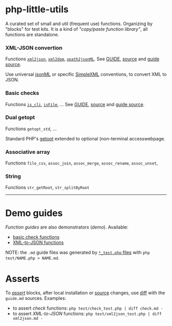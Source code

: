 # php-little-utils
A curated set of small and util (frequent use) functions. Organizing by "blocks" for test kits. It is a kind of *"copy/paste function library"*, all functions are standalone.

### XML-JSON convertion
Functions [`xml2json`](http://ppkrauss.github.io/php-little-utils/docs/#method_xml2json), [`xml2dom`](http://ppkrauss.github.io/php-little-utils/docs/#method_xml2dom), [`xpath2jsonML`](http://ppkrauss.github.io/php-little-utils/docs/#method_xpath2jsonML).
See [GUIDE](xml2json.md), [source](src/xml2json.php) and [guide source](test/xml2json_test.php).

Use universal [jsonML](http://json.org/) or specific [SimpleXML](http://php.net/manual/en/book.simplexml.php) conventions, to convert XML to JSON.

### Basic checks

Functions [`is_cli`](http://ppkrauss.github.io/php-little-utils/docs/#method_is_cli), [`isFile`](http://ppkrauss.github.io/php-little-utils/docs/#method_isFile), ...
See [GUIDE](check.md), [source](src/check.php) and [guide source](test/check_test.php).

### Dual getopt
Functions `getopt_std`, ...

Standard PHP's [getopt]() extended to optional (non-terminal accesswebpage.

### Associative array

Functions `file_csv`, `assoc_join`, `assoc_merge`, `assoc_rename`, `assoc_unset`,

### String

Functions `str_getRoot`,  `str_splitByRoot`

------

# Demo guides
*Function guides* are also demonstrators (*demo*). Available:

* [basic check functions](check.md)
* [XML-to-JSON functions](xml2json.md)


NOTE: the `.md` guide files was generated by [`*_test.php` files](test) with `php test/NAME.php > NAME.md`. 

# Asserts

To [*assert*](https://en.wikipedia.org/wiki/Assertion_(software_development)) blocks, after local installation or [source](src) changes, use [diff](https://en.wikipedia.org/wiki/Diff_utility) with the `guide.md` sources. Examples:

 * to assert *check* functions: `php test/check_test.php | diff check.md -`
 * to assert *XML-to-JSON* functions: `php test/xml2json_test.php | diff xml2json.md -`

